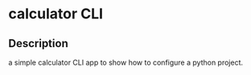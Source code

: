 # calculator CLI

## Description
a simple calculator CLI app to show how to configure a 
python project.